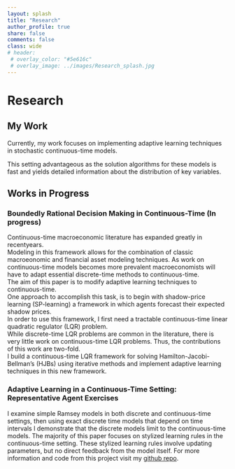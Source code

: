 ```yaml
---
layout: splash
title: "Research"
author_profile: true
share: false 
comments: false
class: wide 
# header:
 # overlay_color: "#5e616c"
 # overlay_image: ../images/Research_splash.jpg
---
```

# Research 

## My Work 

Currently, my work focuses on implementing adaptive learning techniques in stochastic continuous-time models. 

This setting advantageous as the solution algorithms for these models is fast and yields detailed information about the distribution of key variables. 

## Works in Progress

### Boundedly Rational Decision Making in Continuous-Time (In progress) 
Continuous-time macroeconomic literature has expanded greatly in recentyears.  
Modeling in this framework allows for the combination of classic macroeonomic and financial asset modeling techniques.  As work on continuous-time models becomes more prevalent macroeconomists will have to adapt essential discrete-time methods to continuous-time.  
The aim of this paper is to modify adaptive learning techniques to continuous-time.  
One approach to accomplish this  task,  is  to  begin  with  shadow-price  learning  (SP-learning)  a  framework
in  which  agents  forecast  their  expected  shadow  prices.   
In  order  to  use  this framework, I first need a tractable continuous-time linear quadratic regulator (LQR) problem.  
While discrete-time LQR problems are common in the literature, there is very little work on continuous-time LQR problems.  Thus, the contributions of this work are two-fold.  
I build a continuous-time LQR framework  for  solving  Hamilton-Jacobi-Bellman’s  (HJBs)  using  iterative  methods
and implement adaptive learning techniques in this new framework.

### Adaptive Learning in a Continuous-Time Setting: Representative Agent Exercises 
I examine simple Ramsey models in both discrete and continuous-time settings, 
then using exact discrete time models that depend on time intervals I demonstrate that the discrete models limit to the continuous-time models.
The majority of this paper focuses on stylized learning rules in the continuous-time setting. 
These stylized learning rules involve updating parameters, but no direct feedback from the model itself. 
For more information and code from this project visit my [github repo](https://github.com/chandlerlester/Stylized_Learning).



